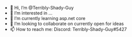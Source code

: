 - 👋 Hi, I’m @Terribly-Shady-Guy
- 👀 I’m interested in ...
- 🌱 I’m currently learning asp.net core
- 💞️ I’m looking to collaborate on currently open for ideas
- 📫 How to reach me: Discord: Terribly-Shady-Guy#5427

<!---
Terribly-Shady-Guy/Terribly-Shady-Guy is a ✨ special ✨ repository because its `README.md` (this file) appears on your GitHub profile.
You can click the Preview link to take a look at your changes.
--->
